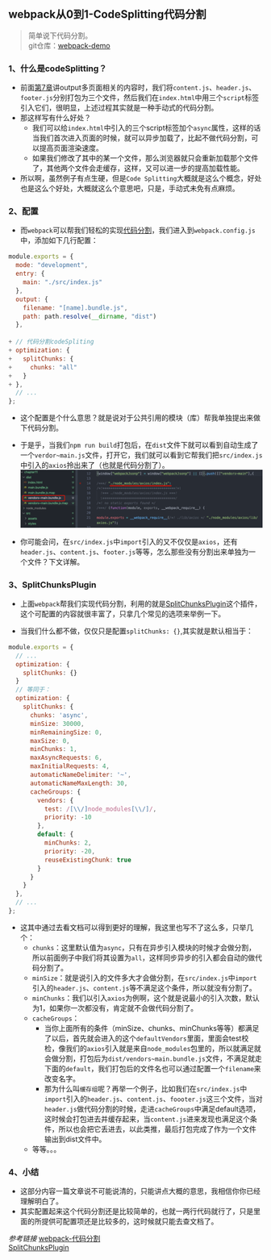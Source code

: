 ## webpack从0到1-CodeSplitting代码分割
> 简单说下代码分割。  
> git仓库：[webpack-demo](https://github.com/Ewall1106/webpack-demo)

### 1、什么是codeSplitting？
- 前面[第7章](https://github.com/Ewall1106/webpack-demo/tree/master/chapter10)讲output多页面相关的内容时，我们将`content.js`、`header.js`、`footer.js`分别打包为三个文件，然后我们在`index.html`中用三个`script`标签引入它们，很明显，上述过程其实就是一种手动式的代码分割。
- 那这样写有什么好处？
    - 我们可以给`index.html`中引入的三个script标签加个`async`属性，这样的话当我们首次进入页面的时候，就可以异步加载了，比起不做代码分割，可以提高页面渲染速度。
    - 如果我们修改了其中的某一个文件，那么浏览器就只会重新加载那个文件了，其他两个文件会走缓存，这样，又可以进一步的提高加载性能。
- 所以啊，虽然例子有点生硬，但是`Code Splitting`大概就是这么个概念，好处也是这么个好处，大概就这么个意思吧，只是，手动式未免有点麻烦。


### 2、配置
- 而`webpack`可以帮我们轻松的实现[代码分割](https://webpack.js.org/guides/code-splitting/)，我们进入到`webpack.config.js`中，添加如下几行配置：
```javascript
module.exports = {
  mode: "development",
  entry: {
    main: "./src/index.js"
  },
  output: {
    filename: "[name].bundle.js",
    path: path.resolve(__dirname, "dist")
  },

+ // 代码分割codeSpliting
+ optimization: {
+   splitChunks: {
+     chunks: "all"
+   }
+ },
  // ...
};

```

- 这个配置是个什么意思？就是说对于公共引用的模块（库）帮我单独提出来做下代码分割。

- 于是乎，当我们`npm run build`打包后，在`dist`文件下就可以看到自动生成了一个`verdor~main.js`文件，打开它，我们就可以看到它帮我们把`src/index.js`中引入的`axios`拎出来了（也就是代码分割了）。
![](https://raw.githubusercontent.com/Ewall1106/webpack-demo/master/docs/images/chapter11_1.png) 

- 你可能会问，在`src/index.js`中`import`引入的又不仅仅是`axios`，还有`header.js`、`content.js`、`footer.js`等等，怎么那些没有分割出来单独为一个文件？下文详解。

### 3、SplitChunksPlugin
- 上面`webpack`帮我们实现代码分割，利用的就是[SplitChunksPlugin](https://webpack.js.org/guides/code-splitting/#splitchunksplugin)这个插件，这个可配置的内容就很丰富了，只拿几个常见的选项来举例一下。

- 当我们什么都不做，仅仅只是配置`splitChunks: {}`,其实就是默认相当于：
```javascript
module.exports = {
  // ...
  optimization: {
    splitChunks: {}
  }
  // 等同于：
  optimization: {
    splitChunks: {
      chunks: 'async',
      minSize: 30000,
      minRemainingSize: 0,
      maxSize: 0,
      minChunks: 1,
      maxAsyncRequests: 6,
      maxInitialRequests: 4,
      automaticNameDelimiter: '~',
      automaticNameMaxLength: 30,
      cacheGroups: {
        vendors: {
          test: /[\\/]node_modules[\\/]/,
          priority: -10
        },
        default: {
          minChunks: 2,
          priority: -20,
          reuseExistingChunk: true
        }
      }
    }
  },
  // ...
};
```

- 这其中通过去看文档可以得到更好的理解，我这里也写不了这么多，只举几个：
    - `chunks`：这里默认值为`async`，只有在异步引入模块的时候才会做分割，所以前面例子中我们将其设置为`all`，这样同步异步的引入都会自动的做代码分割了。
    - `minSize`：就是说引入的文件多大才会做分割，在`src/index.js`中`import`引入的`header.js`、`content.js`等不满足这个条件，所以就没有分割了。
    - `minChunks`：我们以引入`axios`为例啊，这个就是说最小的引入次数，默认为1，如果你一次都没有，肯定就不会做代码分割了。
    - `cacheGroups`：
        - 当你上面所有的条件（minSize、chunks、minChunks等等）都满足了以后，首先就会进入的这个`defaultVendors`里面，里面会test校检，像我们的`axios`引入就是来自`node_modules`包里的，所以就满足就会做分割，打包后为`dist/vendors~main.bundle.js`文件，不满足就走下面的`default`，我们打包后的文件名也可以通过配置一个`filename`来改变名字。
        - 那为什么叫`缓存组`呢？再举一个例子，比如我们在`src/index.js`中`import`引入的`header.js`、`content.js`、`foooter.js`这三个文件，当对`header.js`做代码分割的时候，走进`cacheGroups`中满足default选项，这时候会打包进去并缓存起来，当`content.js`进来发现也满足这个条件，所以也会把它丢进去，以此类推，最后打包完成了作为一个文件输出到dist文件中。
    - 等等。。。



### 4、小结
- 这部分内容一篇文章说不可能说清的，只能讲点大概的意思，我相信你你已经理解明白了。
- 其实配置起来这个代码分割还是比较简单的，也就一两行代码就行了，只是里面的所提供可配置项还是比较多的，这时候就只能去查文档了。

*参考链接*
[webpack-代码分割](https://webpack.js.org/guides/code-splitting/)  
[SplitChunksPlugin](https://webpack.js.org/guides/code-splitting/#splitchunksplugin)  
